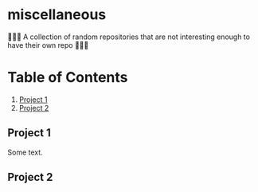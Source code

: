 # miscellaneous
🌌🥁🥨 A collection of random repositories that are not interesting enough to have their own repo 🦉🛫🧪

# Table of Contents

1. [Project 1](#project-1)
2. [Project 2](#project-2)


## Project 1
Some text.

## Project 2
